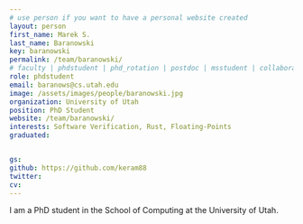 ```yaml
---
# use person if you want to have a personal website created
layout: person
first_name: Marek S.
last_name: Baranowski
key: baranowski
permalink: /team/baranowski/
# faculty | phdstudent | phd_rotation | postdoc | msstudent | collaborator
role: phdstudent
email: baranows@cs.utah.edu
image: /assets/images/people/baranowski.jpg
organization: University of Utah
position: PhD Student
website: /team/baranowski/
interests: Software Verification, Rust, Floating-Points
graduated:


gs:
github: https://github.com/keram88
twitter:
cv:
---
```


I am a PhD student in the School of Computing at the University of Utah.

